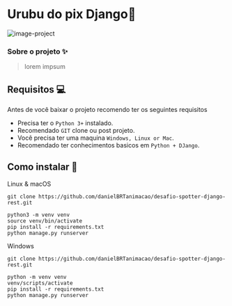 # Urubu do pix Django🦅

<img src="./img-readme/img-project" alt="image-project">

### Sobre o projeto ✨

> lorem impsum

## Requisitos 💻

Antes de você baixar o projeto recomendo ter os seguintes requisitos

-   Precisa ter o `Python 3+` instalado.
-   Recomendado `GIT` clone ou post projeto.
-   Você precisa ter uma maquina `Windows, Linux or Mac`.
-   Recomendado ter conhecimentos basicos em `Python + DJango`.

## Como instalar 🚀

Linux & macOS

```
git clone https://github.com/danielBRTanimacao/desafio-spotter-django-rest.git

python3 -m venv venv
source venv/bin/activate
pip install -r requirements.txt
python manage.py runserver
```

Windows

```
git clone https://github.com/danielBRTanimacao/desafio-spotter-django-rest.git

python -m venv venv
venv/scripts/activate
pip install -r requirements.txt
python manage.py runserver
```
